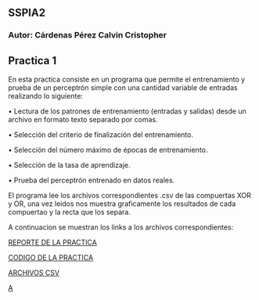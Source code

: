 ## SSPIA2
### Autor: Cárdenas Pérez Calvin Cristopher

## Practica 1
En esta practica consiste en un programa que permite el entrenamiento y prueba de un perceptrón simple con una cantidad variable de entradas realizando lo siguiente:

• Lectura de los patrones de entrenamiento (entradas y salidas) desde un archivo en formato
texto separado por comas.

• Selección del criterio de finalización del entrenamiento.

• Selección del número máximo de épocas de entrenamiento.

• Selección de la tasa de aprendizaje.

• Prueba del perceptrón entrenado en datos reales.

El programa lee los archivos correspondientes .csv de las compuertas XOR y OR, una vez leidos nos muestra graficamente los resultados de cada compuertao y la recta que los separa.

A continuacion se muestran los links a los archivos correspondientes:

[REPORTE DE LA PRACTICA](https://github.com/KelvinD10S/SSPIA2/blob/master/ReportedePerceptronSimple.pdf#hash)

[CODIGO DE LA PRACTICA](https://github.com/KelvinD10S/SSPIA2/blob/master/PracticeNo1.py#hash)

[ARCHIVOS CSV](https://github.com/KelvinD10S/SSPIA2/blob/master/ArchivosCSV#hash)

[A](https://github.com/KelvinD10S/SSPIA2/blob/master/ArchivosCSV#hash)




